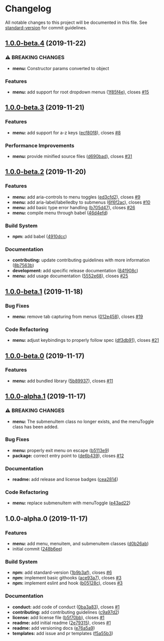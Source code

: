 # Changelog

All notable changes to this project will be documented in this file. See [standard-version](https://github.com/conventional-changelog/standard-version) for commit guidelines.

## [1.0.0-beta.4](https://github.com/NickDJM/accessible-menu/compare/v1.0.0-beta.3...v1.0.0-beta.4) (2019-11-22)


### ⚠ BREAKING CHANGES

* **menu:** Constructor params converted to object

### Features

* **menu:** add support for root dropdown menus ([1f85f4e](https://github.com/NickDJM/accessible-menu/commit/1f85f4e729fee4b1a05b7847d77c73209502a08b)), closes [#15](https://github.com/NickDJM/accessible-menu/issues/15)

## [1.0.0-beta.3](https://github.com/NickDJM/accessible-menu/compare/v1.0.0-beta.2...v1.0.0-beta.3) (2019-11-21)


### Features

* **menu:** add support for a-z keys ([ecf80f8](https://github.com/NickDJM/accessible-menu/commit/ecf80f81de33f1dcfd492e6e1dc062ff6105dc0d)), closes [#8](https://github.com/NickDJM/accessible-menu/issues/8)


### Performance Improvements

* **menu:** provide minified source files ([d690bad](https://github.com/NickDJM/accessible-menu/commit/d690badc5e1b693da853f3b47f9f9ea591d71a87)), closes [#31](https://github.com/NickDJM/accessible-menu/issues/31)

## [1.0.0-beta.2](https://github.com/NickDJM/accessible-menu/compare/v1.0.0-beta.1...v1.0.0-beta.2) (2019-11-20)


### Features

* **menu:** add aria-controls to menu toggles ([ed3cfd2](https://github.com/NickDJM/accessible-menu/commit/ed3cfd2f1737358086f3c9993a714c06f82e5e18)), closes [#9](https://github.com/NickDJM/accessible-menu/issues/9)
* **menu:** add aria-label/labelledby to submenus ([6f6f2ac](https://github.com/NickDJM/accessible-menu/commit/6f6f2ac9049329628f30f6062c2a8344e6003e86)), closes [#10](https://github.com/NickDJM/accessible-menu/issues/10)
* **menu:** add basic type error handling ([b705d47](https://github.com/NickDJM/accessible-menu/commit/b705d474776307e856ee8d6cc46d5f42fda9aff2)), closes [#26](https://github.com/NickDJM/accessible-menu/issues/26)
* **menu:** compile menu through babel ([46d4efd](https://github.com/NickDJM/accessible-menu/commit/46d4efd3e86d5edb4c50cd18bba110ebcf836972))


### Build System

* **npm:** add babel ([4910dcc](https://github.com/NickDJM/accessible-menu/commit/4910dcc2c4a3e28b17067eab3dfdd4c2ae1697cb))


### Documentation

* **contributing:** update contributing guidelines with more information ([8b7563b](https://github.com/NickDJM/accessible-menu/commit/8b7563bcd5b3f3b3216e7b9a9aff23b0f1083889))
* **development:** add specific release documentation ([84f908c](https://github.com/NickDJM/accessible-menu/commit/84f908c9efe761911912017c76a0d59a7bc6841c))
* **menu:** add usage documentation ([5552e68](https://github.com/NickDJM/accessible-menu/commit/5552e689d2e86e4f075b6fc9dde52c4beccc16e6)), closes [#25](https://github.com/NickDJM/accessible-menu/issues/25)

## [1.0.0-beta.1](https://github.com/NickDJM/accessible-menu/compare/v1.0.0-beta.0...v1.0.0-beta.1) (2019-11-18)


### Bug Fixes

* **menu:** remove tab capturing from menus ([012e458](https://github.com/NickDJM/accessible-menu/commit/012e458000441088e57775da6860963e55f2fa15)), closes [#19](https://github.com/NickDJM/accessible-menu/issues/19)


### Code Refactoring

* **menu:** adjust keybindings to properly follow spec ([df3db91](https://github.com/NickDJM/accessible-menu/commit/df3db91c8227bb6f0ad3d5f13006b65bec4f96da)), closes [#21](https://github.com/NickDJM/accessible-menu/issues/21)

## [1.0.0-beta.0](https://github.com/NickDJM/accessible-menu/compare/v1.0.0-alpha.1...v1.0.0-beta.0) (2019-11-17)


### Features

* **menu:** add bundled library ([5b89937](https://github.com/NickDJM/accessible-menu/commit/5b89937f6026fe3daf1c2ec5e426c456c30b8167)), closes [#11](https://github.com/NickDJM/accessible-menu/issues/11)

## [1.0.0-alpha.1](https://github.com/NickDJM/accessible-menu/compare/v1.0.0-alpha.0...v1.0.0-alpha.1) (2019-11-17)


### ⚠ BREAKING CHANGES

* **menu:** The submenuItem class no longer exists, and the menuToggle class has been added.

### Bug Fixes

* **menu:** properly exit menu on escape ([b5113e9](https://github.com/NickDJM/accessible-menu/commit/b5113e9bea30c412192526efdc8d3bb0be8e45c0))
* **package:** correct entry point to ([de6b439](https://github.com/NickDJM/accessible-menu/commit/de6b439cf37c1d2568a1ef94eae1dba63a659551)), closes [#12](https://github.com/NickDJM/accessible-menu/issues/12)


### Documentation

* **readme:** add release and license badges ([cea2814](https://github.com/NickDJM/accessible-menu/commit/cea2814b5e971463acca9ad02e05b8b3043f3cb6))


### Code Refactoring

* **menu:** replace submenuItem with menuToggle ([e43ad22](https://github.com/NickDJM/accessible-menu/commit/e43ad220962766b284f6cc33277bf194013fde13))

## 1.0.0-alpha.0 (2019-11-17)


### Features

* **menu:** add menu, menuitem, and submenuitem classes ([d0b26ab](https://github.com/NickDJM/accessible-menu/commit/d0b26ab99d996dce4c859c40722914197261027e))
* initial commit ([248b6ee](https://github.com/NickDJM/accessible-menu/commit/248b6ee65ea8b1b658a29306bd3e09ea1c4ef43b))


### Build System

* **npm:** add standard-version ([1b9b3af](https://github.com/NickDJM/accessible-menu/commit/1b9b3af5be9f4bae55ffc7d8135659183bc97846)), closes [#6](https://github.com/NickDJM/accessible-menu/issues/6)
* **npm:** implement basic githooks ([ace93a7](https://github.com/NickDJM/accessible-menu/commit/ace93a7c850d86f024aaf11e1991231c9c947d7a)), closes [#3](https://github.com/NickDJM/accessible-menu/issues/3)
* **npm:** implement eslint and hook ([b05128c](https://github.com/NickDJM/accessible-menu/commit/b05128c1f90ee662a214cbc9580d825bc5388c8e)), closes [#3](https://github.com/NickDJM/accessible-menu/issues/3)


### Documentation

* **conduct:** add code of conduct ([0ba3a83](https://github.com/NickDJM/accessible-menu/commit/0ba3a8345519fe052235624b5a8fa971da715742)), closes [#1](https://github.com/NickDJM/accessible-menu/issues/1)
* **contributing:** add contributing guidelines ([c9a97d2](https://github.com/NickDJM/accessible-menu/commit/c9a97d26dd710aba044978fdbec8ddc8fb6793eb))
* **license:** add license file ([b5f70bb](https://github.com/NickDJM/accessible-menu/commit/b5f70bb7c581f67a459060d1c1356b4519970e37)), closes [#1](https://github.com/NickDJM/accessible-menu/issues/1)
* **readme:** add initial readme ([2e79315](https://github.com/NickDJM/accessible-menu/commit/2e79315597bb2672d5cd4eb9a2cd07c4c3d05ae9)), closes [#1](https://github.com/NickDJM/accessible-menu/issues/1)
* **readme:** add versioning docs ([e76a5a9](https://github.com/NickDJM/accessible-menu/commit/e76a5a9f849fd80c345ae47a1e61327e82b7ae21))
* **templates:** add issue and pr templates ([f5a55b3](https://github.com/NickDJM/accessible-menu/commit/f5a55b36f2974ae1213dfdf85067dd8cb4f0bd33))
